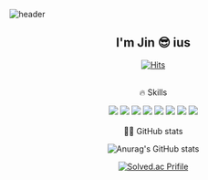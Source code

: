 ![header](https://capsule-render.vercel.app/api?type=shark&color=auto&height=300&section=header&text=capsule%20render&fontSize=90)
<div align="center">
  
## I'm Jin 😎 ius

[![Hits](https://hits.seeyoufarm.com/api/count/incr/badge.svg?url=https%3A%2F%2Fgithub.com%2Fimjinius&count_bg=%23E94D4D&title_bg=%23EF8989&icon=&icon_color=%23E7E7E7&title=hits&edge_flat=false)](https://hits.seeyoufarm.com)
<br><br>
  
 🔥 Skills
 
<img src="https://img.shields.io/badge/Java-007396?style=for-the-badge&logo=Java&logoColor=white"> <img src="https://img.shields.io/badge/Spring-6DB33F?style=for-the-badge&logo=Spring&logoColor=white"> <img src="https://img.shields.io/badge/JavaScript-F7DF1E?style=for-the-badge&logo=JavaScript&logoColor=white"> <img src="https://img.shields.io/badge/HTML5-E34F26?style=for-the-badge&logo=HTML5&logoColor=white"> <img src="https://img.shields.io/badge/CSS3-1572B6?style=for-the-badge&logo=CSS3&logoColor=white"> <img src="https://img.shields.io/badge/JSON-000000?style=for-the-badge&logo=JSON&logoColor=white"> <img src="https://img.shields.io/badge/jQuery-0769AD?style=for-the-badge&logo=jQuery&logoColor=white"> <img src="https://img.shields.io/badge/MySQL-4479A1?style=for-the-badge&logo=MySQL&logoColor=white">
 <br><br>
 👩‍💻 GitHub stats
 
 
![Anurag's GitHub stats](https://github-readme-stats.vercel.app/api?username=imjinius&show_icons=true&theme=dracula)


[![Solved.ac
Prifile](http://mazassumnida.wtf/api/v2/generate_badge?boj=hahj1028)](https://solved.ac/hahj1028)
</div>
